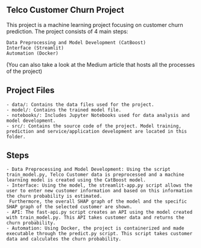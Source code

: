 ## Telco Customer Churn Project

This project is a machine learning project focusing on customer churn prediction. The project consists of 4 main steps:

    Data Preprocessing and Model Development (CatBoost)
    Interface (Streamlit)
    Automation (Docker)

(You can also take a look at the Medium article that hosts all the processes of the project)


## Project Files

    - data/: Contains the data files used for the project.
    - model/: Contains the trained model file.
    - notebooks/: Includes Jupyter Notebooks used for data analysis and model development.
    - src/: Contains the source code of the project. Model training, prediction and service/application development are located in this folder.

## Steps

    - Data Preprocessing and Model Development: Using the script train_model.py, Telco Customer data is preprocessed and a machine learning model is created using the CatBoost model.
    - Interface: Using the model, the streamlit-app.py script allows the user to enter new customer information and based on this information the churn probability is estimated. 
     Furthermore, the overall SHAP graph of the model and the specific SHAP graph of the selected customer are shown.
    - API: The fast-api.py script creates an API using the model created with train_model.py. This API takes customer data and returns the churn probability.
    - Automation: Using Docker, the project is containerized and made executable through the predict.py script. This script takes customer data and calculates the churn probability.

